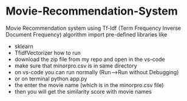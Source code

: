 # Movie-Recommendation-System
Movie Recommendation system using Tf-Idf (Term Frequency Inverse Document Frequency) algorithm
import pre-defined libraries like
- sklearn
- TfidfVectorizer
how to run
- download the zip file from my repo and open in the vs-code
- make sure that minorpro.csv is in same directory
- on vs-code you can run normally (Run-->Run without Debugging)
- or on terminal python app.py
- the enter the movie name (which is in the minorpro.csv file)
- then you will get the similarity score with movie names

